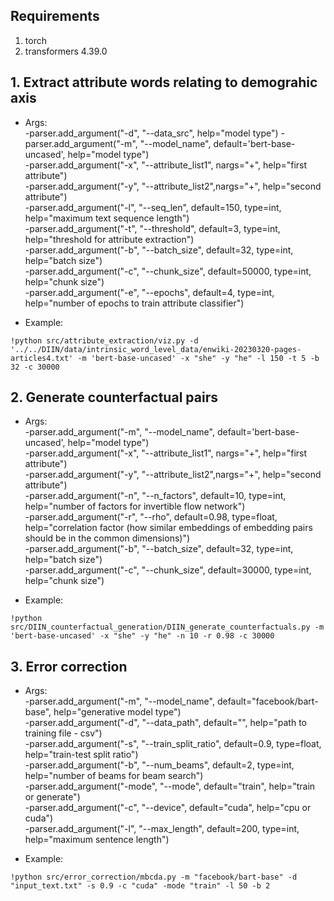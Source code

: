 ## Requirements
1. torch
2. transformers 4.39.0

## 1. Extract attribute words relating to demograhic axis
- Args: <br/>
-parser.add_argument("-d", "--data_src", help="model type")
-parser.add_argument("-m", "--model_name", default='bert-base-uncased', help="model type") <br/>
-parser.add_argument("-x", "--attribute_list1", nargs="+", help="first attribute") <br/>
-parser.add_argument("-y", "--attribute_list2",nargs="+", help="second attribute") <br/>
-parser.add_argument("-l", "--seq_len", default=150, type=int, help="maximum text sequence length") <br/>
-parser.add_argument("-t", "--threshold", default=3, type=int, help="threshold for attribute extraction") <br/>
-parser.add_argument("-b", "--batch_size", default=32, type=int, help="batch size") <br/>
-parser.add_argument("-c", "--chunk_size", default=50000, type=int, help="chunk size") <br/>
-parser.add_argument("-e", "--epochs", default=4, type=int, help="number of epochs to train attribute classifier") <br/>

- Example:
```
!python src/attribute_extraction/viz.py -d '../../DIIN/data/intrinsic_word_level_data/enwiki-20230320-pages-articles4.txt' -m 'bert-base-uncased' -x "she" -y "he" -l 150 -t 5 -b 32 -c 30000
```


## 2. Generate counterfactual pairs
- Args: <br/>
-parser.add_argument("-m", "--model_name", default='bert-base-uncased', help="model type") <br/>
-parser.add_argument("-x", "--attribute_list1", nargs="+", help="first attribute") <br/>
-parser.add_argument("-y", "--attribute_list2",nargs="+", help="second attribute") <br/>
-parser.add_argument("-n", "--n_factors", default=10, type=int, help="number of factors for invertible flow network") <br/>
-parser.add_argument("-r", "--rho", default=0.98, type=float, help="correlation factor (how similar embeddings of embedding pairs should be in the common dimensions)") <br/>
-parser.add_argument("-b", "--batch_size", default=32, type=int, help="batch size") <br/>
-parser.add_argument("-c", "--chunk_size", default=30000, type=int, help="chunk size") <br/>

- Example:
```
!python src/DIIN_counterfactual_generation/DIIN_generate_counterfactuals.py -m 'bert-base-uncased' -x "she" -y "he" -n 10 -r 0.98 -c 30000
```


## 3. Error correction
- Args: <br/>
-parser.add_argument("-m", "--model_name", default="facebook/bart-base", help="generative model type") <br/>
-parser.add_argument("-d", "--data_path", default="", help="path to training file - csv") <br/>
-parser.add_argument("-s", "--train_split_ratio", default=0.9, type=float, help="train-test split ratio") <br/>
-parser.add_argument("-b", "--num_beams", default=2, type=int, help="number of beams for beam search") <br/>
-parser.add_argument("-mode", "--mode", default="train", help="train or generate") <br/>
-parser.add_argument("-c", "--device", default="cuda", help="cpu or cuda") <br/>
-parser.add_argument("-l", "--max_length", default=200, type=int, help="maximum sentence length") <br/>

- Example:
```
!python src/error_correction/mbcda.py -m "facebook/bart-base" -d "input_text.txt" -s 0.9 -c "cuda" -mode "train" -l 50 -b 2
```
